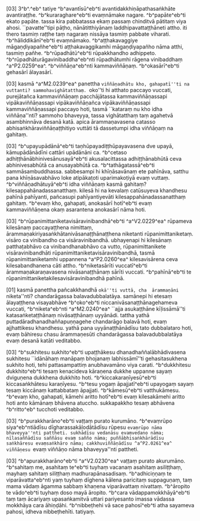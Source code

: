 [03] 3^b^.^eb^ tatiye ^b^avantīsū^eb^ti  avantidakkhiṇāpathasaṅkhāte avantiraṭṭhe. ^b^kuraraghare^eb^ti evaṃnāmake  nagare. ^b^papāte^eb^ti ekato papāte. tassa kira pabbatassa ekaṃ  passaṃ chinditvā pātitaṃ viya ahosi. ``pavatte''tipi pāṭho,  nānātitthiyānaṃ laddhipavattaṭṭhāneti attho. iti thero tasmiṃ raṭṭhe taṃ  nagaraṃ nissāya tasmiṃ pabbate viharati. ^b^hāliddikānī^eb^ti  evaṃnāmako. ^b^aṭṭhakavaggiye māgaṇḍiyapañhe^eb^ti aṭṭhakavaggikamhi  māgaṇḍiyapañho nāma atthi, tasmiṃ pañhe. ^b^rūpadhātū^eb^ti  rūpakkhandho adhippeto. ^b^rūpadhāturāgavinibaddha^eb^nti rūpadhātumhi  rāgena vinibaddhaṃ ^a^P2.0259^ea^. ^b^viññāṇa^eb^nti  kammaviññāṇaṃ. ^b^okasārī^eb^ti gehasārī ālayasārī.

[03] kasmā ^a^M2.0239^ea^ panettha ``viññāṇadhātu kho, gahapatī''ti na  vuttanti? sammohavighātatthaṃ. ``oko''ti hi atthato paccayo  vuccati, purejātañca kammaviññāṇaṃ pacchājātassa kammaviññāṇassapi  vipākaviññāṇassapi vipākaviññāṇañca vipākaviññāṇassapi  kammaviññāṇassapi paccayo hoti, tasmā ``kataraṃ nu kho idha  viññāṇa''nti? sammoho bhaveyya, tassa vighātatthaṃ taṃ agahetvā  asambhinnāva desanā katā. apica ārammaṇavasena catasso  abhisaṅkhāraviññāṇaṭṭhitiyo vuttāti tā dassetumpi idha viññāṇaṃ na  gahitaṃ.

[03] ^b^upayupādānā^eb^ti taṇhūpayadiṭṭhūpayavasena dve upayā,  kāmupādānādīni cattāri upādānāni ca. ^b^cetaso  adhiṭṭhānābhinivesānusayā^eb^ti akusalacittassa adhiṭṭhānabhūtā ceva  abhinivesabhūtā ca anusayabhūtā ca. ^b^tathāgatassā^eb^ti  sammāsambuddhassa. sabbesampi hi khīṇāsavānaṃ ete pahīnāva, satthu  pana khīṇāsavabhāvo loke atipākaṭoti uparimakoṭiyā evaṃ vuttaṃ.  ^b^viññāṇadhātuyā^eb^ti idha viññāṇaṃ kasmā gahitaṃ?  kilesappahānadassanatthaṃ. kilesā hi na kevalaṃ catūsuyeva khandhesu  pahīnā pahīyanti, pañcasupi pahīyantiyevāti kilesappahānadassanatthaṃ  gahitaṃ. ^b^evaṃ kho, gahapati, anokasārī hotī^eb^ti evaṃ  kammaviññāṇena okaṃ asarantena anokasārī nāma hoti.

[03] ^b^rūpanimittaniketavisāravinibandhā^eb^ti ^a^V2.0229^ea^ rūpameva  kilesānaṃ paccayaṭṭhena nimittaṃ, ārammaṇakiriyasaṅkhātanivāsanaṭṭhānaṭṭhena  niketanti rūpanimittaniketaṃ. visāro ca vinibandho ca  visāravinibandhā. ubhayenapi hi kilesānaṃ patthaṭabhāvo ca  vinibandhanabhāvo ca vutto, rūpanimittanikete visāravinibandhāti  rūpanimittaniketavisāravinibandhā, tasmā rūpanimittaniketamhi  uppannena ^a^P2.0260^ea^ kilesavisārena ceva kilesabandhanena  cāti attho. ^b^niketasārīti vuccatī^eb^ti ārammaṇakaraṇavasena  nivāsanaṭṭhānaṃ sārīti vuccati. ^b^pahīnā^eb^ti te  rūpanimittaniketakilesavisāravinibandhā pahīnā.

[01] kasmā panettha pañcakkhandhā ``okā''ti vuttā, cha  ārammaṇāni ``niketa''nti? chandarāgassa balavadubbalatāya.  samānepi hi etesaṃ ālayaṭṭhena visayabhāve ^b^oko^eb^ti  niccanivāsanaṭṭhānagehameva vuccati, ^b^niketa^eb^nti ^a^M2.0240^ea^ ``ajja  asukaṭṭhāne kīḷissāmā''ti katasaṅketaṭṭhānaṃ nivāsaṭṭhānaṃ uyyānādi.  tattha yathā puttadāradhanadhaññapuṇṇagehe chandarāgo balavā hoti, evaṃ  ajjhattikesu khandhesu. yathā pana uyyānaṭṭhānādīsu tato dubbalataro  hoti, evaṃ bāhiresu chasu ārammaṇesūti chandarāgassa balavadubbalatāya  evaṃ desanā katāti veditabbo.

[03] ^b^sukhitesu sukhito^eb^ti upaṭṭhākesu dhanadhaññalābhādivasena  sukhitesu ``idānāhaṃ manāpaṃ bhojanaṃ labhissāmī''ti gehasitasukhena  sukhito hoti, tehi pattasampattiṃ anubhavamāno viya carati.  ^b^dukkhitesu dukkhito^eb^ti tesaṃ kenacideva kāraṇena dukkhe uppanne  sayaṃ dviguṇena dukkhena dukkhito hoti. ^b^kiccakaraṇīyesū^eb^ti  kiccasaṅkhātesu karaṇīyesu. ^b^tesu yogaṃ āpajjatī^eb^ti upayogaṃ  sayaṃ tesaṃ kiccānaṃ kattabbataṃ āpajjati. ^b^kāmesū^eb^ti vatthukāmesu.  ^b^evaṃ kho, gahapati, kāmehi aritto hotī^eb^ti evaṃ  kilesakāmehi aritto hoti anto kāmānaṃ bhāvena atuccho.  sukkapakkho tesaṃ abhāvena ^b^ritto^eb^ tucchoti veditabbo.

[03] ^b^purakkharāno^eb^ti vaṭṭaṃ purato kurumāno. ^b^evaṃrūpo  siya^eb^ntiādīsu dīgharassakāḷodātādīsu rūpesu ``evaṃrūpo nāma  bhaveyya''nti pattheti. sukhādīsu vedanāsu evaṃvedano nāma;  nīlasaññādīsu saññāsu evaṃ sañño nāma; puññābhisaṅkhārādīsu  saṅkhāresu evaṃsaṅkhāro nāma; cakkhuviññāṇādīsu ^a^P2.0261^ea^  viññāṇesu ``evaṃ viññāṇo nāma bhaveyya''nti pattheti.

[03] ^b^apurakkharāno^eb^ti ^a^V2.0230^ea^ vaṭṭaṃ purato akurumāno.  ^b^sahitaṃ me, asahitaṃ te^eb^ti tuyhaṃ vacanaṃ asahitaṃ asiliṭṭhaṃ, mayhaṃ  sahitaṃ siliṭṭhaṃ madhurapānasadisaṃ. ^b^adhiciṇṇaṃ te viparāvatta^eb^nti  yaṃ tuyhaṃ dīghena kālena paricitaṃ suppaguṇaṃ, taṃ mama vādaṃ āgamma  sabbaṃ khaṇena viparāvattaṃ nivattaṃ. ^b^āropito te vādo^eb^ti tuyhaṃ  doso mayā āropito. ^b^cara vādappamokkhāyā^eb^ti taṃ taṃ  ācariyaṃ upasaṅkamitvā uttari pariyesanto imassa vādassa mokkhāya  cara āhiṇḍāhi. ^b^nibbeṭhehi vā sace pahosī^eb^ti atha sayameva  pahosi, idheva nibbeṭhehīti. tatiyaṃ.
